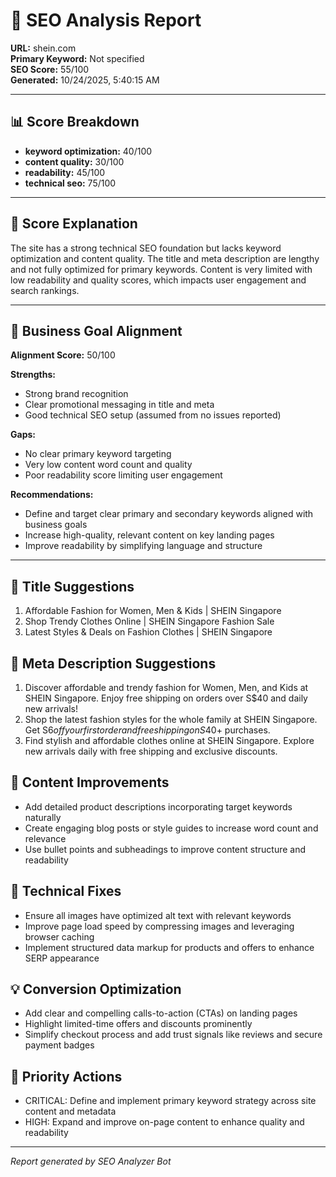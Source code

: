 # 🧠 SEO Analysis Report  
**URL:** shein.com  
**Primary Keyword:** Not specified  
**SEO Score:** 55/100  
**Generated:** 10/24/2025, 5:40:15 AM

---

## 📊 Score Breakdown
- **keyword optimization:** 40/100
- **content quality:** 30/100
- **readability:** 45/100
- **technical seo:** 75/100

---

## 💬 Score Explanation
The site has a strong technical SEO foundation but lacks keyword optimization and content quality. The title and meta description are lengthy and not fully optimized for primary keywords. Content is very limited with low readability and quality scores, which impacts user engagement and search rankings.

---

## 🎯 Business Goal Alignment
**Alignment Score:** 50/100

**Strengths:**
- Strong brand recognition
- Clear promotional messaging in title and meta
- Good technical SEO setup (assumed from no issues reported)


**Gaps:**
- No clear primary keyword targeting
- Very low content word count and quality
- Poor readability score limiting user engagement


**Recommendations:**
- Define and target clear primary and secondary keywords aligned with business goals
- Increase high-quality, relevant content on key landing pages
- Improve readability by simplifying language and structure

---

## 📝 Title Suggestions
1. Affordable Fashion for Women, Men & Kids | SHEIN Singapore
2. Shop Trendy Clothes Online | SHEIN Singapore Fashion Sale
3. Latest Styles & Deals on Fashion Clothes | SHEIN Singapore

## 🧾 Meta Description Suggestions
1. Discover affordable and trendy fashion for Women, Men, and Kids at SHEIN Singapore. Enjoy free shipping on orders over S$40 and daily new arrivals!
2. Shop the latest fashion styles for the whole family at SHEIN Singapore. Get S$6 off your first order and free shipping on S$40+ purchases.
3. Find stylish and affordable clothes online at SHEIN Singapore. Explore new arrivals daily with free shipping and exclusive discounts.

## 🧩 Content Improvements
- Add detailed product descriptions incorporating target keywords naturally
- Create engaging blog posts or style guides to increase word count and relevance
- Use bullet points and subheadings to improve content structure and readability

## 🧱 Technical Fixes
- Ensure all images have optimized alt text with relevant keywords
- Improve page load speed by compressing images and leveraging browser caching
- Implement structured data markup for products and offers to enhance SERP appearance

## 💡 Conversion Optimization
- Add clear and compelling calls-to-action (CTAs) on landing pages
- Highlight limited-time offers and discounts prominently
- Simplify checkout process and add trust signals like reviews and secure payment badges

## 🚀 Priority Actions
- CRITICAL: Define and implement primary keyword strategy across site content and metadata
- HIGH: Expand and improve on-page content to enhance quality and readability

---

*Report generated by SEO Analyzer Bot*